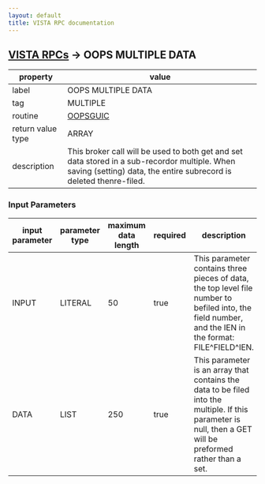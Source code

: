 ```yaml
---
layout: default
title: VISTA RPC documentation
---
```




## [VISTA RPCs](TableOfContent.md) &#8594; OOPS MULTIPLE DATA 

 property | value 
--- | --- 
 label | OOPS MULTIPLE DATA
 tag | MULTIPLE
 routine | [OOPSGUIC](http://code.osehra.org/dox/Routine_OOPSGUIC_source.html)
 return value type | ARRAY
 description | This broker call will be used to both get and set data stored in a sub-recordor multiple.  When saving (setting) data, the entire subrecord is deleted thenre-filed.

### Input Parameters

| input parameter | parameter type | maximum data length | required | description | 
| --- | --- | --- | --- | --- | 
| INPUT | LITERAL | 50 | true | This parameter contains three pieces of data, the top level file number to befiled into, the field number, and the IEN in the format:  FILE^FIELD^IEN. | 
| DATA | LIST | 250 | true | This parameter is an array that contains the data to be filed into the multiple.  If this parameter is null, then a GET will be preformed rather than a set. | 